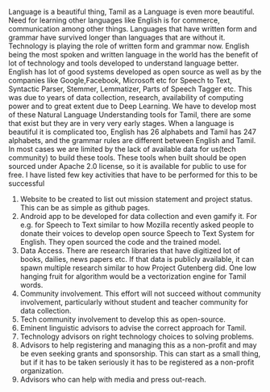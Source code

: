 Language is a beautiful thing, Tamil as a Language is even more beautiful. Need for learning other languages like English is for commerce, communication among other things. Languages that have written form and grammar have survived longer than languages that are without it. Technology is playing the role of written form and grammar now. English being the most spoken and written language in the world has the benefit of lot of technology and tools developed to understand language better. English has lot of good systems developed as open source as well as by the companies like Google,Facebook, Microsoft etc for Speech to Text, Syntactic Parser, Stemmer, Lemmatizer, Parts of Speech Tagger etc. This was due to years of data collection, research, availability of computing power and to great extent due to Deep Learning. We have to develop most of these Natural Language Understanding tools for Tamil, there are some that exist but they are in very very early stages. When a language is beautiful it is complicated too, English has 26 alphabets and Tamil has 247 alphabets, and the grammar rules are different between English and Tamil. In most cases we are limited by the lack of available data for us(tech community) to build these tools. These tools when built should be open sourced under Apache 2.0 license, so it is available for public to use for free.  I have listed few key activities that have to be performed for this to be successful

1. Website to be created to list out mission statement and project status. This can be as simple as github pages.
2. Android app to be developed for data collection and even gamify it. For e.g. for  Speech to Text similar to how Mozilla recently asked people to donate their voices to develop open source Speech to Text System for English. They open sourced the code and the trained model.
3. Data Access. There are research libraries that have digitized lot of books, dailies, news papers etc. If that data is publicly available, it can spawn multiple research similar to how Project Gutenberg did. One low hanging fruit for algorithm would be a vectorization engine for Tamil words. 
4. Community involvement. This effort will not succeed without community involvement, particularly without student and teacher community for data collection.
5. Tech community involvement to develop this as open-source. 
6. Eminent linguistic advisors to advise the correct approach for Tamil. 
7. Technology advisors on right technology choices to solving problems. 
8. Advisors to help registering and managing this as a non-profit and may be even seeking grants and sponsorship. This can start as a small thing, but if it has to be taken seriously it has to be registered as a non-profit organization. 
9. Advisors who can help with media and press out-reach.
